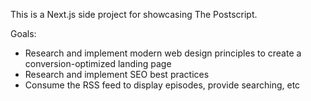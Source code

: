 This is a Next.js side project for showcasing The Postscript.

Goals:
*   Research and implement modern web design principles to create a conversion-optimized landing page
*   Research and implement SEO best practices
*   Consume the RSS feed to display episodes, provide searching, etc